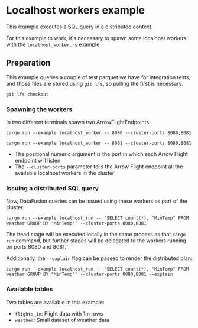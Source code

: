 # Localhost workers example

This example executes a SQL query in a distributed context.

For this example to work, it's necessary to spawn some localhost workers with the `localhost_worker.rs` example:

## Preparation

This example queries a couple of test parquet we have for integration tests, and those files are stored using `git lfs`,
so pulling the first is necessary.

```shell
git lfs checkout
```

### Spawning the workers

In two different terminals spawn two ArrowFlightEndpoints

```shell
cargo run --example localhost_worker -- 8080 --cluster-ports 8080,8081
```

```shell
cargo run --example localhost_worker -- 8081 --cluster-ports 8080,8081
```

- The positional numeric argument is the port in which each Arrow Flight endpoint will listen
- The `--cluster-ports` parameter tells the Arrow Flight endpoint all the available localhost workers in the cluster

### Issuing a distributed SQL query

Now, DataFusion queries can be issued using these workers as part of the cluster.

```shell
cargo run --example localhost_run -- 'SELECT count(*), "MinTemp" FROM weather GROUP BY "MinTemp"' --cluster-ports 8080,8081
```

The head stage will be executed locally in the same process as that `cargo run` command, but further stages will be
delegated to the workers running on ports 8080 and 8081.

Additionally, the `--explain` flag can be passed to render the distributed plan:

```shell
cargo run --example localhost_run -- 'SELECT count(*), "MinTemp" FROM weather GROUP BY "MinTemp"' --cluster-ports 8080,8081 --explain
```

### Available tables

Two tables are available in this example:

- `flights_1m`: Flight data with 1m rows
- `weather`: Small dataset of weather data
